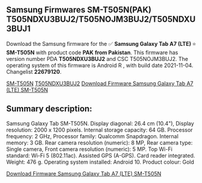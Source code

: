 <h2>Samsung Firmwares SM-T505N(PAK) T505NDXU3BUJ2/T505NOJM3BUJ2/T505NDXU3BUJ1</h2>
Download the Samsung firmware for the ✅ <strong>Samsung Galaxy Tab A7 (LTE) </strong> ⭐ <strong>SM-T505N</strong> with product code <strong>PAK</strong> <strong> from Pakistan</strong>. This firmware has version number PDA <strong>T505NDXU3BUJ2</strong> and CSC T505NOJM3BUJ2. The operating system of this firmware is Android R , with build date 2021-11-04. Changelist <strong>22679120</strong>.


[SM-T505N](https://samfirm.shop/samsung/model/SM-T505N)
[T505NDXU3BUJ2](https://samfirm.shop/samsung/pda/T505NDXU3BUJ2)
[Download Firmware Samsung Galaxy Tab A7 (LTE) SM-T505N](https://samfirm.shop/samsung/firmware/471465)
<h2>Summary description:</h2>
<p>Samsung Galaxy Tab SM-T505N. Display diagonal: 26.4 cm (10.4"), Display resolution: 2000 x 1200 pixels. Internal storage capacity: 64 GB. Processor frequency: 2 GHz, Processor family: Qualcomm Snapdragon. Internal memory: 3 GB. Rear camera resolution (numeric): 8 MP, Rear camera type: Single camera, Front camera resolution (numeric): 5 MP. Top Wi-Fi standard: Wi-Fi 5 (802.11ac). Assisted GPS (A-GPS). Card reader integrated. Weight: 476 g. Operating system installed: Android 10. Product colour: Gold</p>


[Download Firmware Samsung Galaxy Tab A7 (LTE) SM-T505N](https://samfirm.shop/samsung/firmware/471465)

